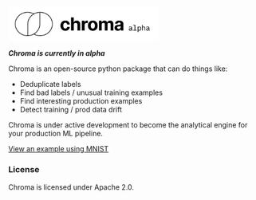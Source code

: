 <img src="./assets/chroma.png" width="300px"> 

**_Chroma is currently in alpha_**

Chroma is an open-source python package that can do things like:
- Deduplicate labels
- Find bad labels / unusual training examples
- Find interesting production examples
- Detect training / prod data drift

Chroma is under active development to become the analytical engine for your production ML pipeline.

[View an example using MNIST](./examples/mnist_embeddings/README.md)

### License
Chroma is licensed under Apache 2.0.

